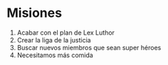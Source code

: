# Misiones

1. Acabar con el plan de Lex Luthor
2. Crear la liga de la justicia
3. Buscar nuevos miembros que sean super héroes
4. Necesitamos más comida
